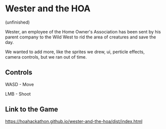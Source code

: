 # Wester and the HOA
(unfinished)

Wester, an employee of the Home Owner's Association has been sent by his parent company to the Wild West to rid the area of creatures and save the day.


We wanted to add more, like the sprites we drew, ui, perticle effects, camera controls, but we ran out of time.

## Controls
WASD - Move

LMB - Shoot

## Link to the Game
https://hoahackathon.github.io/wester-and-the-hoa/dist/index.html
